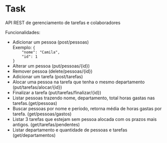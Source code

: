 # Task
API REST de gerenciamento de tarefas e colaboradores


Funcionalidades:
<ul>
  <li> Adicionar um pessoa (post/pessoas)<br> Exemplo: <code>{
    "nome": "Camila",
    "id": 1
}</code></li>
  <li> Alterar um pessoa (put/pessoas/{id})</li>
  <li> Remover pessoa (delete/pessoas/{id})</li>
  <li> Adicionar um tarefa (post/tarefas)</li>
  <li> Alocar uma pessoa na tarefa que tenha o mesmo departamento (put/tarefas/alocar/{id})</li>
  <li> Finalizar a tarefa (put/tarefas/finalizar/{id})</li>
  <li> Listar pessoas trazendo nome, departamento, total horas gastas nas tarefas.(get/pessoas)</li>
  <li> Buscar pessoas por nome e período, retorna média de horas gastas por tarefa. (get/pessoas/gastos)</li>
  <li> Listar 3 tarefas que estejam sem pessoa alocada com os prazos mais antigos. (get/tarefas/pendentes)</li>
  <li> Listar departamento e quantidade de pessoas e tarefas (get/departamentos)</li>
</ul>
